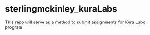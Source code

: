 # sterlingmckinley_kuraLabs
This repo will serve as a method to submit assignments for Kura Labs program

